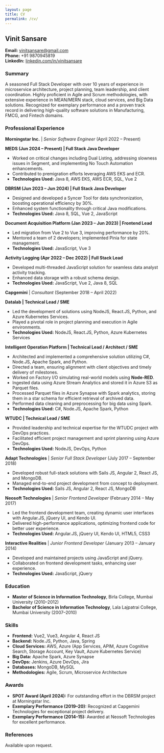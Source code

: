 ```yaml
---
layout: page
title: CV
permalink: /cv/
---
```


## Vinit Sansare

**Email:** [vinitsansare@gmail.com](mailto:vinitsansare@gmail.com)  
**Phone:** +91 9870945819  
**LinkedIn:** [linkedin.com/in/vinitsansare](https://www.linkedin.com/in/vinitsansare)

### Summary
A seasoned Full Stack Developer with over 10 years of experience in microservice architecture, project planning, team leadership, and client coordination. Highly proficient in Agile and Scrum methodologies, with extensive experience in MEAN/MERN stack, cloud services, and Big Data solutions. Recognized for exemplary performance and a proven track record in delivering high-quality software solutions in Manufacturing, FMCG, and Fintech domains.

### Professional Experience

**Morningstar Inc.** | *Senior Software Engineer* (April 2022 &ndash; Present)

**MEDS (Jun 2024 &ndash; Present) | Full Stack Java Developer**
- Worked on critical changes including Dual Listing, addressing slowness issues in Segment, and implementing No Touch Automation enhancements.
- Contributed to premigration efforts leveraging AWS EKS and ECR.
- **Technologies Used:** Java 8, AWS EKS, AWS ECR, SQL, Vue 2

**DBRSM (Jun 2023 &ndash; Jun 2024) | Full Stack Java Developer**
- Designed and developed a Syncer Tool for data synchronization, boosting operational efficiency by 30%.
- Enhanced system functionality through critical Java modifications.
- **Technologies Used:** Java 8, SQL, Vue 2, JavaScript

**Document Acquisition Platform (Jan 2023 &ndash; Jun 2023) | Frontend Lead**
- Led migration from Vue 2 to Vue 3, improving performance by 20%.
- Mentored a team of 2 developers; implemented Pinia for state management.
- **Technologies Used:** JavaScript, Vue 3

**Activity Logging (Apr 2022 &ndash; Dec 2022) | Full Stack Lead**
- Developed multi-threaded JavaScript solution for seamless data analyst activity tracking.
- Enhanced data storage with a robust schema design.
- **Technologies Used:** JavaScript, Vue 2, Java 8, SQL

**Capgemini** | *Consultant* (September 2018 &ndash; April 2022)

**Datalab | Technical Lead / SME**
- Led the development of solutions using NodeJS, React.JS, Python, and Azure Kubernetes Services.
- Played a pivotal role in project planning and execution in Agile environments.
- **Technologies Used:** NodeJS, React.JS, Python, Azure Kubernetes Services

**Intelligent Operation Platform | Technical Lead / Architect / SME**
- Architected and implemented a comprehensive solution utilizing C#, Node.JS, Apache Spark, and Python.
- Directed a team, ensuring alignment with client objectives and timely delivery of milestones.
- Worked on Factory I/O simulating real-world models using **Node-RED**.
- Ingested data using Azure Stream Analytics and stored it in Azure S3 as Parquet files.
- Processed Parquet files in Azure Synapse with Spark analytics, storing them in a star schema for efficient retrieval of archived data.
- Performed data cleaning and preprocessing for big data using Spark.
- **Technologies Used:** C#, Node.JS, Apache Spark, Python

**WTUDC | Technical Lead / SME**
- Provided leadership and technical expertise for the WTUDC project with DevOps practices.
- Facilitated efficient project management and sprint planning using Azure DevOps.
- **Technologies Used:** NodeJS, DevOps, Python

**Adapt Technologies** | *Senior Full Stack Developer* (July 2017 &ndash; September 2018)
- Developed robust full-stack solutions with Sails JS, Angular 2, React JS, and MongoDB.
- Managed end-to-end project development from concept to deployment.
- **Technologies Used:** Sails JS, Angular 2, React JS, MongoDB

**Neosoft Technologies** | *Senior Frontend Developer* (February 2014 &ndash; May 2017)
- Led the frontend development team, creating dynamic user interfaces with Angular.JS, jQuery UI, and Kendo UI.
- Delivered high-performance applications, optimizing frontend code for better user experience.
- **Technologies Used:** Angular.JS, jQuery UI, Kendo UI, HTML5, CSS3

**Interactive Realities** | *Junior Frontend Developer* (January 2013 &ndash; January 2014)
- Developed and maintained projects using JavaScript and jQuery.
- Collaborated on frontend development tasks, enhancing user experience.
- **Technologies Used:** JavaScript, jQuery

### Education
- **Master of Science in Information Technology**, Birla College, Mumbai University (2010&ndash;2012)
- **Bachelor of Science in Information Technology**, Lala Lajpatrai College, Mumbai University (2007&ndash;2010)

### Skills
- **Frontend:** Vue2, Vue3, Angular 4, React JS
- **Backend:** Node.JS, Python, Java, Spring
- **Cloud Services:** AWS, Azure (App Services, APIM, Azure Cognitive Search, Storage Account, Key Vault, Azure Kubernetes Service)
- **Big Data:** Apache Spark, Azure Synapse
- **DevOps:** Jenkins, Azure DevOps, Jira
- **Databases:** MongoDB, MySQL
- **Methodologies:** Agile, Scrum, Microservice Architecture

### Awards
- **SPOT Award (April 2024):** For outstanding effort in the DBRSM project at Morningstar Inc.
- **Exemplary Performance (2019&ndash;20):** Recognized at Capgemini Technologies for exceptional project delivery.
- **Exemplary Performance (2014&ndash;15):** Awarded at Neosoft Technologies for excellent performance.

### References
Available upon request.
